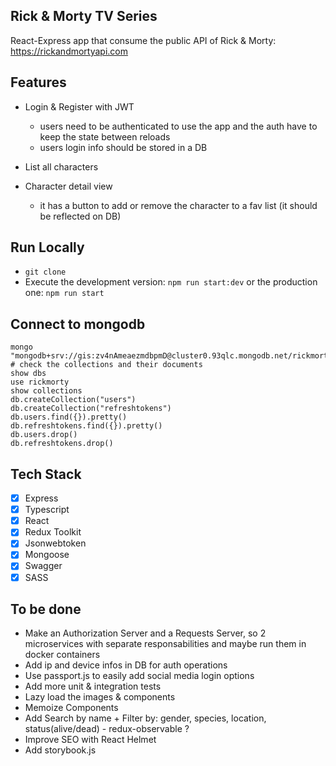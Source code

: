 ## Rick & Morty TV Series

React-Express app that consume the public API of Rick & Morty: https://rickandmortyapi.com
## Features

-  Login & Register with JWT
    - users need to be authenticated to use the app and the auth have to keep the state between reloads
    - users login info should be stored in a DB

- List all characters

- Character detail view
    - it has a button to add or remove the character to a fav list (it should be reflected on DB)
## Run Locally
- `git clone`
- Execute the development version: `npm run start:dev` or the production one: `npm run start`

## Connect to mongodb
```
mongo "mongodb+srv://gis:zv4nAmeaezmdbpmD@cluster0.93qlc.mongodb.net/rickmorty"
# check the collections and their documents
show dbs
use rickmorty
show collections
db.createCollection("users")
db.createCollection("refreshtokens")
db.users.find({}).pretty()
db.refreshtokens.find({}).pretty()
db.users.drop()
db.refreshtokens.drop()
```
## Tech Stack
- [x] Express
- [x] Typescript
- [x] React
- [x] Redux Toolkit
- [x] Jsonwebtoken
- [x] Mongoose
- [x] Swagger
- [x] SASS
## To be done
- Make an Authorization Server and a Requests Server, so 2 microservices with separate responsabilities
  and maybe run them in docker containers
- Add ip and device infos in DB for auth operations
- Use passport.js to easily add social media login options
- Add more unit & integration tests
- Lazy load the images & components
- Memoize Components
- Add Search by name + Filter by: gender, species, location, status(alive/dead) - redux-observable ?
- Improve SEO with React Helmet
- Add storybook.js